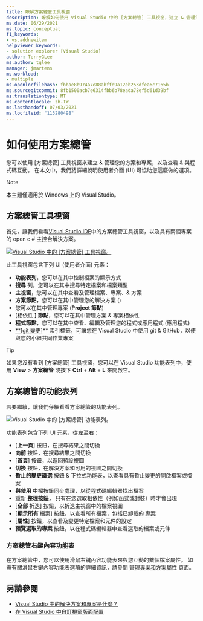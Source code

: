 ```yaml
---
title: 瞭解方案總管工具視窗
description: 瞭解如何使用 Visual Studio 中的 [方案總管] 工具視窗，建立 & 管理您的檔案、專案和方案。
ms.date: 06/29/2021
ms.topic: conceptual
f1_keywords:
- vs.addnewitem
helpviewer_keywords:
- solution explorer [Visual Studio]
author: TerryGLee
ms.author: tglee
manager: jmartens
ms.workload:
- multiple
ms.openlocfilehash: fbbae8b974a7e88abffd9a12eb253dfea6c7165b
ms.sourcegitcommit: 8fb1500acb7e6314fbb6b78eada78ef5d61d39bf
ms.translationtype: MT
ms.contentlocale: zh-TW
ms.lasthandoff: 07/03/2021
ms.locfileid: "113280498"
---
```

# <a name="how-to-use-solution-explorer"></a>如何使用方案總管

您可以使用 [方案總管] 工具視窗來建立 & 管理您的方案和專案，以及查看 & 與程式碼互動。 在本文中，我們將詳細說明使用者介面 (UI) 可協助您這麼做的選項。

> [!NOTE]
> 本主題僅適用於 Windows 上的 Visual Studio。

## <a name="solution-explorer-tool-window"></a>方案總管工具視窗

首先，讓我們看看[Visual Studio IDE](../get-started/visual-studio-ide.md)中的方案總管工具視窗，以及具有兩個專案的 open c # 主控台解決方案。

[![Visual Studio 中的 [方案總管] 工具視窗。](media/solution-explorer-tool-window.png)](media/solution-explorer-tool-window.png#lightbox)

此工具視窗包含下列 UI (使用者介面) 元素：

- **功能表列**，您可以在其中控制檔案的顯示方式
- **搜尋** 列，您可以在其中搜尋特定檔案和檔案類型
- **主視窗**，您可以在其中查看及管理檔案、專案、& 方案
- **方案節點**，您可以在其中管理您的解決方案 () 
- 您可以在其中管理專案 (**Project 節點**) 
- [相依性 **] 節點**，您可以在其中管理方案 & 專案相依性
- **程式節點**，您可以在其中查看、編輯及管理您的程式或應用程式 (應用程式) 
- [ **[git 變更]](../version-control/git-with-visual-studio.md?view=vs-2019&preserve-view=true#git-changes-window)** 索引標籤，可讓您在 Visual Studio 中使用 git & GitHub，以便與您的小組共同作業專案

> [!TIP]
> 如果您沒有看到 [方案總管] 工具視窗，您可以在 Visual Studio 功能表列中，使用 **View**  >  **方案總管** 或按下 **Ctrl** + **Alt** + **L** 來開啟它。

## <a name="solution-explorer-menu-bar"></a>方案總管的功能表列

若要繼續，讓我們仔細看看方案總管的功能表列。

![Visual Studio 中的 [方案總管] 功能表列。](media/solution-explorer-menu-bar.png)

功能表列包含下列 UI 元素，從左至右：

- [**上一頁**] 按鈕，在搜尋結果之間切換
- **向前** 按鈕，在搜尋結果之間切換
- [**首頁**] 按鈕，以返回預設視圖
- **切換** 按鈕，在解決方案和可用的視圖之間切換
- **暫止的變更篩選** 按鈕 & 下拉式功能表，以查看具有暫止變更的開啟檔案或檔案
- **與使用** 中檔按鈕同步處理，以從程式碼編輯器找出檔案
- 重新 **整理按鈕，** 只有在您選取相依性（例如函式或封裝）時才會出現
- [**全部** 折迭] 按鈕，以折迭主視窗中的檔案視圖
- [**顯示所有** 檔案] 按鈕，以查看所有檔案，包括已卸載的 [專案](filtered-solutions.md#toggle-unloaded-project-visibility)
- [**屬性**] 按鈕，以查看及變更特定檔案和元件的設定
- **預覽選取的專案** 按鈕，以在程式碼編輯器中查看選取的檔案或元件

### <a name="solution-explorer-right-click-context-menu"></a>方案總管右鍵內容功能表

在方案總管中，您可以使用滑鼠右鍵內容功能表來與您互動的數個檔案屬性。 如需有關滑鼠右鍵內容功能表選項的詳細資訊，請參閱 [管理專案和方案屬性](managing-project-and-solution-properties.md) 頁面。

## <a name="see-also"></a>另請參閱

- [Visual Studio 中的解決方案和專案是什麼？](solutions-and-projects-in-visual-studio.md)
- [在 Visual Studio 中自訂視窗版面配置](customizing-window-layouts-in-visual-studio.md)
